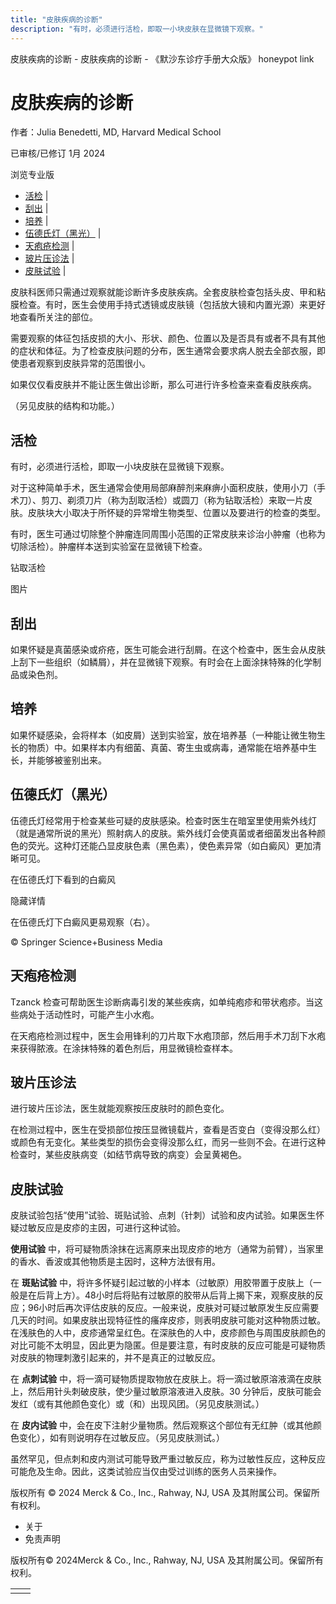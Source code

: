 ```yaml
---
title: "皮肤疾病的诊断"
description: "有时，必须进行活检，即取一小块皮肤在显微镜下观察。"
---
```


﻿皮肤疾病的诊断 \- 皮肤疾病的诊断 \- 《默沙东诊疗手册大众版》 honeypot link

# 皮肤疾病的诊断

作者：Julia Benedetti, MD, Harvard Medical School

已审核/已修订 1月 2024

浏览专业版

- [活检](#活检_v87771792_zh) \|
- [刮出](#刮出_v87771798_zh) \|
- [培养](#培养_v87771803_zh) \|
- [伍德氏灯（黑光）](#伍德氏灯（黑光）_v87771806_zh) \|
- [天疱疮检测](#天疱疮检测_v87771811_zh) \|
- [玻片压诊法](#玻片压诊法_v87771817_zh) \|
- [皮肤试验](#皮肤试验_v87771822_zh) \|

皮肤科医师只需通过观察就能诊断许多皮肤疾病。全套皮肤检查包括头皮、甲和粘膜检查。有时，医生会使用手持式透镜或皮肤镜（包括放大镜和内置光源）来更好地查看所关注的部位。

需要观察的体征包括皮损的大小、形状、颜色、位置以及是否具有或者不具有其他的症状和体征。为了检查皮肤问题的分布，医生通常会要求病人脱去全部衣服，即使患者观察到皮肤异常的范围很小。

如果仅仅看皮肤并不能让医生做出诊断，那么可进行许多检查来查看皮肤疾病。

（另见皮肤的结构和功能。）

## 活检

有时，必须进行活检，即取一小块皮肤在显微镜下观察。

对于这种简单手术，医生通常会使用局部麻醉剂来麻痹小面积皮肤，使用小刀（手术刀）、剪刀、剃须刀片（称为刮取活检）或圆刀（称为钻取活检）来取一片皮肤。皮肤块大小取决于所怀疑的异常增生物类型、位置以及要进行的检查的类型。

有时，医生可通过切除整个肿瘤连同周围小范围的正常皮肤来诊治小肿瘤（也称为切除活检）。肿瘤样本送到实验室在显微镜下检查。

钻取活检



图片

## 刮出

如果怀疑是真菌感染或疥疮，医生可能会进行刮屑。在这个检查中，医生会从皮肤上刮下一些组织（如鳞屑），并在显微镜下观察。有时会在上面涂抹特殊的化学制品或染色剂。

## 培养

如果怀疑感染，会将样本（如皮屑）送到实验室，放在培养基（一种能让微生物生长的物质）中。如果样本内有细菌、真菌、寄生虫或病毒，通常能在培养基中生长，并能够被鉴别出来。

## 伍德氏灯（黑光）

伍德氏灯经常用于检查某些可疑的皮肤感染。检查时医生在暗室里使用紫外线灯（就是通常所说的黑光）照射病人的皮肤。紫外线灯会使真菌或者细菌发出各种颜色的荧光。这种灯还能凸显皮肤色素（黑色素），使色素异常（如白癜风）更加清晰可见。

在伍德氏灯下看到的白癜风



隐藏详情

在伍德氏灯下白癜风更易观察（右）。

© Springer Science+Business Media

## 天疱疮检测

Tzanck 检查可帮助医生诊断病毒引发的某些疾病，如单纯疱疹和带状疱疹。当这些病处于活动性时，可能产生小水疱。

在天疱疮检测过程中，医生会用锋利的刀片取下水疱顶部，然后用手术刀刮下水疱来获得脓液。在涂抹特殊的着色剂后，用显微镜检查样本。

## 玻片压诊法

进行玻片压诊法，医生就能观察按压皮肤时的颜色变化。

在检测过程中，医生在受损部位按压显微镜载片，查看是否变白（变得没那么红）或颜色有无变化。某些类型的损伤会变得没那么红，而另一些则不会。在进行这种检查时，某些皮肤病变（如结节病导致的病变）会呈黄褐色。

## 皮肤试验

皮肤试验包括“使用”试验、斑贴试验、点刺（针刺）试验和皮内试验。如果医生怀疑过敏反应是皮疹的主因，可进行这种试验。

**使用试验** 中，将可疑物质涂抹在远离原来出现皮疹的地方（通常为前臂），当家里的香水、香波或其他物质是主因时，这种方法很有用。

在 **斑贴试验** 中，将许多怀疑引起过敏的小样本（过敏原）用胶带置于皮肤上（一般是在后背上方）。48小时后将贴有过敏原的胶带从后背上揭下来，观察皮肤的反应；96小时后再次评估皮肤的反应。一般来说，皮肤对可疑过敏原发生反应需要几天的时间。如果皮肤出现特征性的瘙痒皮疹，则表明皮肤可能对这种物质过敏。在浅肤色的人中，皮疹通常呈红色。在深肤色的人中，皮疹颜色与周围皮肤颜色的对比可能不太明显，因此更为隐匿。但是要注意，有时皮肤的反应可能是可疑物质对皮肤的物理刺激引起来的，并不是真正的过敏反应。

在 **点刺试验** 中，将一滴可疑物质提取物放在皮肤上。将一滴过敏原溶液滴在皮肤上，然后用针头刺破皮肤，使少量过敏原溶液进入皮肤。30 分钟后，皮肤可能会发红（或有其他颜色变化）或（和）出现风团。（另见皮肤测试。）

在 **皮内试验** 中，会在皮下注射少量物质。然后观察这个部位有无红肿（或其他颜色变化），如有则说明存在过敏反应。（另见皮肤测试。）

虽然罕见，但点刺和皮内测试可能导致严重过敏反应，称为过敏性反应，这种反应可能危及生命。因此，这类试验应当仅由受过训练的医务人员来操作。



版权所有 © 2024
Merck & Co., Inc., Rahway, NJ, USA 及其附属公司。保留所有权利。

- 关于
- 免责声明

版权所有© 2024Merck & Co., Inc., Rahway, NJ, USA 及其附属公司。保留所有权利。

|     |     |
| --- | --- |
|  |  |